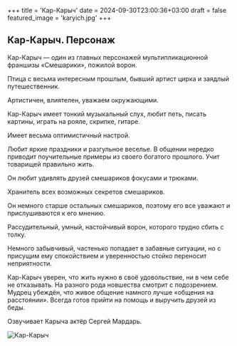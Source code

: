 +++
title = 'Кар-Карыч'
date = 2024-09-30T23:00:36+03:00
draft = false
featured_image = 'karyich.jpg'
+++
## Кар-Карыч. Персонаж

Кар-Карыч — один из главных персонажей мультипликационной франшизы «Смешарики», пожилой ворон. 

Птица с весьма интересным прошлым, бывший артист цирка и заядлый путешественник.

Артистичен, влиятелен, уважаем окружающими.

Кар-Карыч имеет тонкий музыкальный слух, любит петь, писать картины, играть на рояле, скрипке, гитаре.

Имеет весьма оптимистичный настрой.

Любит яркие праздники и разгульное веселье. В общении нередко приводит поучительные примеры из своего богатого прошлого. Учит товарищей правильно жить.

Он любит удивлять друзей смешариков фокусами и трюками.

Хранитель всех возможных секретов смешариков.

Он немного старше остальных смешариков, поэтому его все уважают и прислушиваются к его мнению.

Рассудительный, умный, настойчивый ворон, которого трудно сбить с толку.

Немного забывчивый, частенько попадает в забавные ситуации, но с присущим ему спокойствием и уверенностью стойко переносит неприятности.

Кар-Карыч уверен, что жить нужно в своё удовольствие, ни в чем себе не отказывать. На разного рода новшества смотрит с подозрением. Мудрец убеждён, что живое общение намного лучше «общения на расстоянии». Всегда готов прийти на помощь и выручить друзей из беды.

Озвучивает Карыча актёр Сергей Мардарь.

![Кар-Карыч](https://avatars.mds.yandex.net/get-entity_search/5321059/979049235/S600xU_2x)